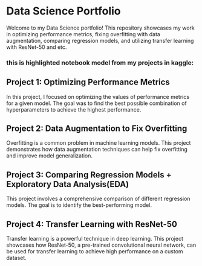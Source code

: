 # Data Science Portfolio

Welcome to my Data Science portfolio! This repository showcases my work in optimizing performance metrics, fixing overfitting with data augmentation, comparing regression models, and utilizing transfer learning with ResNet-50 and etc.

### this is highlighted notebook model from my projects in kaggle:

## Project 1: Optimizing Performance Metrics

In this project, I focused on optimizing the values of performance metrics for a given model. The goal was to find the best possible combination of hyperparameters to achieve the highest performance.

## Project 2: Data Augmentation to Fix Overfitting

Overfitting is a common problem in machine learning models. This project demonstrates how data augmentation techniques can help fix overfitting and improve model generalization.


## Project 3: Comparing Regression Models + Exploratory Data Analysis(EDA)

This project involves a comprehensive comparison of different regression models. The goal is to identify the best-performing model.


## Project 4: Transfer Learning with ResNet-50

Transfer learning is a powerful technique in deep learning. This project showcases how ResNet-50, a pre-trained convolutional neural network, can be used for transfer learning to achieve high performance on a custom dataset.

